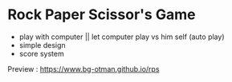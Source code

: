 # Rock Paper Scissor's Game

- play with computer || let computer play vs him self (auto play)
- simple design
- score system

Preview : https://www.bg-otman.github.io/rps
